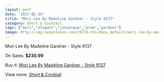 ```yaml
---
layout: post
date: '2017-02-14'
title: "Mori Lee By Madeline Gardner - Style 9137"
category: Short & Cocktail
tags: ["mori","elegant","junoesque","prom","gardner"]
image: http://img.sequinious.com/20728-thickbox_default/mori-lee-by-madeline-gardner-style-9137.jpg
---
```

Mori Lee By Madeline Gardner - Style 9137

On Sales: **$230.99**
<a href="https://www.sequinious.com/short-cocktail/9230-mori-lee-by-madeline-gardner-style-9137.html"><amp-img layout="responsive" width="600" height="600" src="//img.sequinious.com/20728-thickbox_default/mori-lee-by-madeline-gardner-style-9137.jpg" alt="Mori Lee By Madeline Gardner - Style 9137 0" /></a>

Buy it: [Mori Lee By Madeline Gardner - Style 9137](https://www.sequinious.com/short-cocktail/9230-mori-lee-by-madeline-gardner-style-9137.html "Mori Lee By Madeline Gardner - Style 9137")

View more: [Short & Cocktail](https://www.sequinious.com/9-short-cocktail "Short & Cocktail")